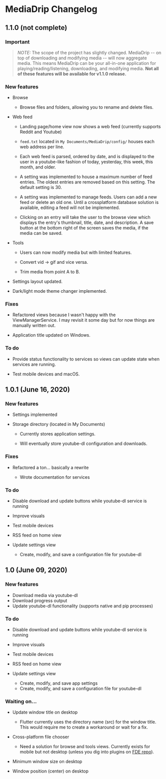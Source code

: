 # MediaDrip Changelog

## 1.1.0 (not complete)

### Important

> *NOTE:* The scope of the project has slightly changed. MediaDrip -- on top of downloading and modifying media -- will now aggregate media. This means MediaDrip can be your all-in-one application for playing/reading/listening, downloading, and modifying media. **Not all of these features will be available for v1.1.0 release.**

### New features

* Browse

    * Browse files and folders, allowing you to rename and delete files.

* Web feed

    * Landing page/home view now shows a web feed (currently supports Reddit and Youtube)

    * `feed.txt` located in `My Documents/MediaDrip/config/` houses each web address per line.

    * Each web feed is parsed, ordered by date, and is displayed to the user in a youtube-like fashion of today, yesterday, this week, this month, and older.

    * A setting was implemented to house a maximum number of feed entries. The oldest entries are removed based on this setting. The default setting is 30.

    * A setting was implemented to manage feeds. Users can add a new feed or delete an old one. Until a crossplatform database solution is available, editing a feed will not be implemented.

    * Clicking on an entry will take the user to the browse view which displays the entry's thumbnail, title, date, and description. A save button at the bottom right of the screen saves the media, if the media can be saved.

* Tools

    * Users can now modify media but with limited features.

    * Convert vid -> gif and vice versa.

    * Trim media from point A to B.

* Settings layout updated.

* Dark/light mode theme changer implemented.

### Fixes

* Refactored views because I wasn't happy with the ViewManagerService. I may revisit it some day but for now things are manually written out.

* Application title updated on Windows.

### To do

* Provide status functionality to services so views can update state when services are running.

* Test mobile devices and macOS.

## 1.0.1 (June 16, 2020)

### New features

* Settings implemented

* Storage directory (located in My Documents)

    * Currently stores application settings.

    * Will eventually store youtube-dl configuration and downloads.

### Fixes

* Refactored a ton... basically a rewrite

    * Wrote documentation for services

### To do

* Disable download and update buttons while youtube-dl service is running

* Improve visuals

* Test mobile devices

* RSS feed on home view

* Update settings view

    * Create, modify, and save a configuration file for youtube-dl

## 1.0 (June 09, 2020)

### New features

* Download media via youtube-dl
* Download progress output
* Update youtube-dl functionality (supports native and pip processes)

### To do

* Disable download and update buttons while youtube-dl service is running

* Improve visuals

* Test mobile devices

* RSS feed on home view

* Update settings view

    * Create, modify, and save app settings
    * Create, modify, and save a configuration file for youtube-dl

### Waiting on...

* Update window title on desktop

    * Flutter currently uses the directory name (src) for the window title. This would require me to create a workaround or wait for a fix.

* Cross-platform file chooser

    * Need a solution for browse and tools views. Currently exists for mobile but not desktop (unless you dig into plugins on [FDE repo](https://github.com/google/flutter-desktop-embedding)).

* Minimum window size on desktop

* Window position (center) on desktop